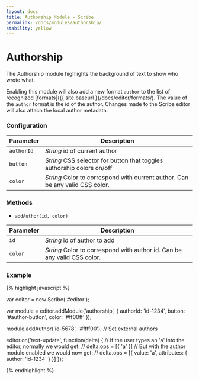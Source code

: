 ```yaml
---
layout: docs
title: Authorship Module - Scribe
permalink: /docs/modules/authorship/
stability: yellow
---
```


# Authorship

The Authorship module highlights the background of text to show who wrote what.

<div class='scribe-wrapper'>
  <div id='authorship-editor'></div>
</div>

<script src="http://stypi.github.io/scribe/js/scribe.js"></script>
<script>
var editor = new Scribe('#authorship-editor');

var module = editor.addModule('authorship', {
  authorId: 'frodo',
  color: 'rgba(153,0,153,0.4)'
});

module.addAuthor('jrr', 'rgba(0,153,255,0.4)');
module.addAuthor('tolkien', 'rgba(255,153,51,0.4)');
module.enable();

editor.setContents({
  startLength: 0,
  ops: [
    { value: 'The ', attributes: { author: 'tolkien' } },
    { value: 'Balrog', attributes: { author: 'jrr' } },
    { value: ' reached the bridge. ', attributes: { author: 'tolkien' } },
    { value: 'Gandalf stood in the middle of the span, leaning on the staff in his left hand, but in his other hand Glamdring gleamed, cold and white. ', attributes: { author: 'tolkien' } },
    { value: 'His enemy halted again, facing him, and the shadow about it reached out like two vast wings. It raised the whip, and the thongs whined and cracked. Fire came from its nostrils.', attributes: { author: 'jrr' } },
    { value: ' But Gandalf stood firm.', attributes: { author: 'tolkien' } }
  ]
});
</script>

Enabling this module will also add a new format `author` to the list of recognized [formats]({{ site.baseurl }}/docs/editor/formats/). The value of the `author` format is the id of the author. Changes made to the Scribe editor will also attach the local author metadata.

### Configuration

| Parameter  | Description
|------------|-------------
| `authorId` | _String_ id of current author
| `button`   | _String_ CSS selector for button that toggles authorship colors on/off
| `color`    | _String_ Color to correspond with current author. Can be any valid CSS color.


### Methods

- `addAuthor(id, color)`

| Parameter | Description
|-----------|-------------
| `id`      | _String_ id of author to add
| `color`   | _String_ Color to correspond with author id. Can be any valid CSS color.


### Example

{% highlight javascript %}

var editor = new Scribe('#editor');

var module = editor.addModule('authorship', {
  authorId: 'id-1234',
  button: '#author-button',
  color: '#ff00ff'
});

module.addAuthor('id-5678', '#ffff00'); // Set external authors

editor.on('text-update', function(delta) {
  // If the user types an 'a' into the editor, normally we would get:
  //   delta.ops = [{ 'a' }]
  // But with the author module enabled we would now get:
  //   delta.ops = [{ value: 'a', attributes: { author: 'id-1234' } }]
});

{% endhighlight %}
